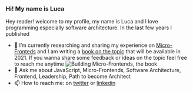 ### Hi! My name is Luca

Hey reader! welcome to my profile, my name is Luca and I love programming especially software architecture.
In the last few years I published

- 🔭 I’m currently researching and sharing my experience on [Micro-Fronteds](https://medium.com/@lucamezzalira/micro-frontends-resources-53b1ec7d512a) and I am writing a [book on the topic](http://buildingmicrofrontends.com) that will be available in 2021. If you wanna share some feedback or ideas on the topic feel free to reach me anytime
![Building Micro-Frontends, the book](https://mcusercontent.com/74c53dc98237c0f7fa8ee5542/images/feb88fbc-a462-4374-b9ed-20491b329b70.png)
- 💬 Ask me about JavaScript, Micro-Frontends, Software Architecture, Frontend, Leadership, Path to become Architect
- 📫 How to reach me: on [twitter](https://twitter.com/lucamezzalira) or [linkedin](https://www.linkedin.com/in/lucamezzalira)
